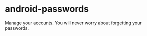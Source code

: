 android-passwords
=================

Manage your accounts. You will never worry about forgetting your passwords.
